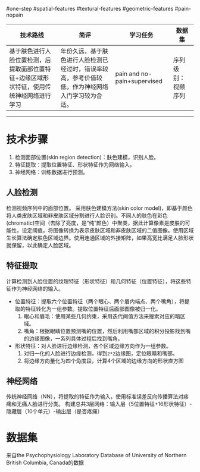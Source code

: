 #one-step 
#spatial-features 
	#textural-features #geometric-features
#pain-nopain

| 技术路线                                         | 简评                                               | 学习任务                        | 数据集       |
| -------------------------------------------- | ------------------------------------------------ | --------------------------- | --------- |
| 基于肤色进行人脸位置检测，后提取面部位置特征+边缘区域形状特征，使用传统神经网络进行学习 | 年份久远，基于肤色进行人脸检测已经过时，错误率较高，参考价值较低，作为神经网络入门学习较为合适。 | pain and no-pain+supervised | 序列级别：视频序列 |

------
# 技术步骤
1. 检测面部位置(skin region detection)：肤色建模，识别人脸。
2. 特征提取：提取位置特征、形状特征作为网络输入。
3. 神经网络：训练数据进行预测。
## 人脸检测
检测视频序列中的面部位置。
采用肤色建模方法(skin color model)，即基于颜色将人类皮肤区域和非皮肤区域分割进行人脸识别。不同人的肤色在彩色(chromatic)空间（去除了亮度，是“纯”颜色）中聚类，据此计算像素是皮肤的可能性，设定阈值，将图像转换为表示皮肤区域和非皮肤区域的二值图像。使用区域生长算法确定肤色区域边界。使用连通区域的外接矩阵，如果高宽比满足人脸形状就保留，以此确定人脸区域。

## 特征提取
计算检测到人脸位置的纹理特征（形状特征）和几何特征（位置特征），将这些特征作为神经网络的输入。
- 位置特征：提取六个位置特征（两个眼心、两个眉内端点、两个嘴角），将提取的特征转化为一组参数。提取位置特征后面部图像被归一化。
	1. 眼心和眉毛：使用某些几何约束，采用迭代阈值方法来搜索对应的暗区域。
	2. 嘴角：根据眼睛位置预测嘴的位置，然后利用嘴部区域的积分投影找到嘴的边缘图像，一系列具体过程后找到嘴角。
- 形状特征：对人脸进行边缘检测，各个区域边缘方向作为一组参数。
	1. 对归一化的人脸进行边缘检测，得到`2*2`边缘图，定位眼睛和嘴部。
	2. 将边缘方向量化为四个角度段，计算4个区域的边缘方向的形状直方图

## 神经网络
传统神经网络（NN），将提取的特征作为输入，使用标准误差反向传播算法对疼痛和无痛人脸进行分类。
构建总共3层网络：输入层（5位置特征+16形状特征）-隐藏层（10个单元）-输出层（是否疼痛）
# 数据集
来自the Psychophysiology Laboratory Database of University of Northern British Columbia, Canada的数据